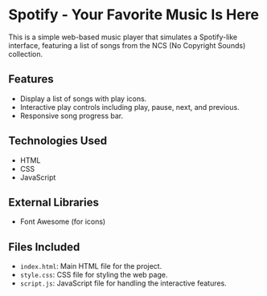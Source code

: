 # Spotify - Your Favorite Music Is Here

This is a simple web-based music player that simulates a Spotify-like interface, featuring a list of songs from the NCS (No Copyright Sounds) collection.

## Features

- Display a list of songs with play icons.
- Interactive play controls including play, pause, next, and previous.
- Responsive song progress bar.

## Technologies Used

- HTML
- CSS
- JavaScript

## External Libraries

- Font Awesome (for icons)

## Files Included

- `index.html`: Main HTML file for the project.
- `style.css`: CSS file for styling the web page.
- `script.js`: JavaScript file for handling the interactive features.

